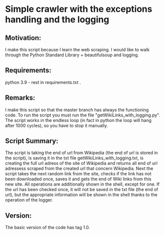 # Simple crawler with the exceptions handling and the logging

## Motivation:
I make this script because I learn the web scraping. I would like to 
walk through the Python Standard Library + beautifulsoup and logging. 

## Requirements: 
python 3.9 - rest in requirements.txt .

## Remarks:
I make this script so that the master branch has always the functioning 
code. To run the script you must run the file 
"getWikiLinks_with_logging.py". The script works in the endless loop 
(in fact in python the loop will hang after 1000 cycles), so you have 
to stop it manually.

## Script Summary:
The script is taking the end of url from Wikipedia (the end of url is 
stored in the script), is saving it in the txt file 
getWikiLinks_with_logging.txt, is creating the full url adress of 
the site of Wikipedia and returns all end of url adressess scraped 
from the created url that concern Wikipedia. Next the script takes 
the next random link from the site, checks if the link has not been 
downloaded once, saves it and gets the end of Wiki links from this new 
site. All operations are additionally shown in the shell, except for 
one. If the url has been checked once, it will not be saved in the txt 
file (the end of url), but the appropriate information will be shown 
in the shell thanks to the operation of the logger.

## Version:
The basic version of the code has tag 1.0.
